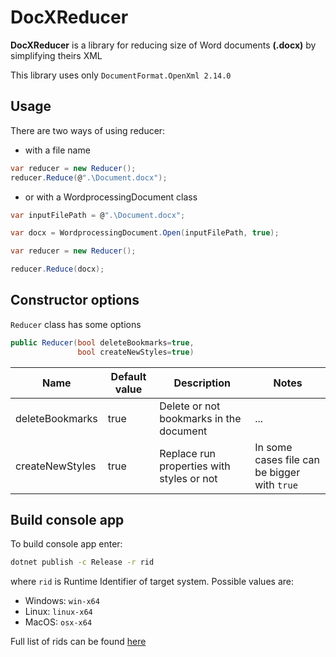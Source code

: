 # DocXReducer

**DocXReducer** is a library for reducing size of Word documents **(.docx)** by simplifying theirs XML

This library uses only `DocumentFormat.OpenXml 2.14.0`

## Usage

There are two ways of using reducer:

- with a file name
```cs
var reducer = new Reducer();
reducer.Reduce(@".\Document.docx");
```

- or with a WordprocessingDocument class
```cs
var inputFilePath = @".\Document.docx";

var docx = WordprocessingDocument.Open(inputFilePath, true);

var reducer = new Reducer();

reducer.Reduce(docx);
```

## Constructor options

`Reducer` class has some options
```cs
public Reducer(bool deleteBookmarks=true,
               bool createNewStyles=true)
```

| Name | Default value | Description | Notes |
|-----------------| ----- | ------------------ | ------------------ |
| deleteBookmarks | true | Delete or not bookmarks in the document | ... |
| createNewStyles | true | Replace run properties with styles or not | In some cases file can be bigger with `true` |

## Build console app

To build console app enter:

```bash
dotnet publish -c Release -r rid
```

where `rid` is Runtime Identifier of target system. Possible values are:

- Windows: `win-x64`
- Linux: `linux-x64`
- MacOS: `osx-x64`

Full list of rids can be found [here](https://github.com/dotnet/runtime/blob/main/src/libraries/Microsoft.NETCore.Platforms/src/runtime.json)
